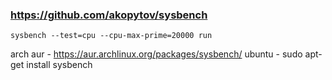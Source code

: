 
### https://github.com/akopytov/sysbench

    sysbench --test=cpu --cpu-max-prime=20000 run

arch aur - https://aur.archlinux.org/packages/sysbench/
ubuntu - sudo apt-get install sysbench

